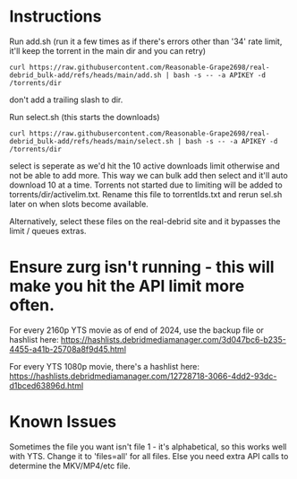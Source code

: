 
# Instructions
Run add.sh (run it a few times as if there's errors other than '34' rate limit, it'll keep the torrent in the main dir and you can retry)
```
curl https://raw.githubusercontent.com/Reasonable-Grape2698/real-debrid_bulk-add/refs/heads/main/add.sh | bash -s -- -a APIKEY -d /torrents/dir
```
don't add a trailing slash to dir.

Run select.sh (this starts the downloads)
```
curl https://raw.githubusercontent.com/Reasonable-Grape2698/real-debrid_bulk-add/refs/heads/main/select.sh | bash -s -- -a APIKEY -d /torrents/dir
```

select is seperate as we'd hit the 10 active downloads limit otherwise and not be able to add more. This way we can bulk add then select and it'll auto download 10 at a time.
Torrents not started due to limiting will be added to torrents/dir/activelim.txt. Rename this file to torrentIds.txt and rerun sel.sh later on when slots become available.

Alternatively, select these files on the real-debrid site and it bypasses the limit / queues extras.

# Ensure zurg isn't running - this will make you hit the API limit more often.

For every 2160p YTS movie as of end of 2024, use the backup file or hashlist here:
https://hashlists.debridmediamanager.com/3d047bc6-b235-4455-a41b-25708a8f9d45.html

For every YTS 1080p movie, there's a hashlist here:
https://hashlists.debridmediamanager.com/12728718-3066-4dd2-93dc-d1bced63896d.html

# Known Issues
Sometimes the file you want isn't file 1 - it's alphabetical, so this works well with YTS. Change it to 'files=all' for all files. Else you need extra API calls to determine the MKV/MP4/etc file.
